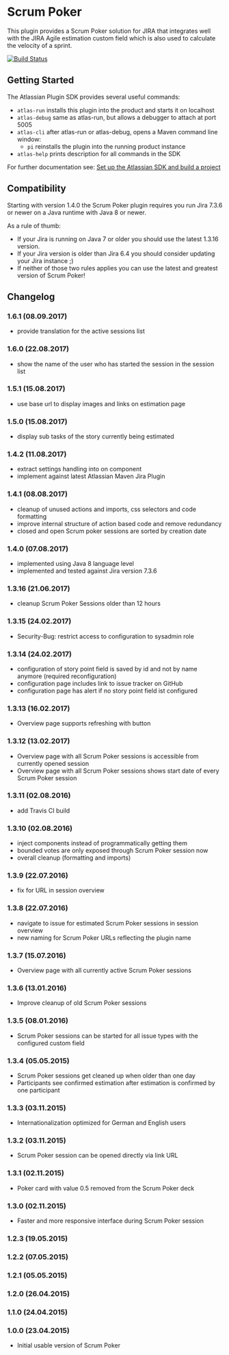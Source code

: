 # Scrum Poker

This plugin provides a Scrum Poker solution for JIRA that integrates well with the JIRA Agile estimation custom field which is also used to calculate the velocity of a sprint.

[![Build Status](https://travis-ci.org/h4ck4thon/jira-scrum-poker.svg?branch=master)](https://travis-ci.org/h4ck4thon/jira-scrum-poker)

## Getting Started

The Atlassian Plugin SDK provides several useful commands:

* `atlas-run` installs this plugin into the product and starts it on localhost
* `atlas-debug` same as atlas-run, but allows a debugger to attach at port 5005
* `atlas-cli` after atlas-run or atlas-debug, opens a Maven command line window:
  * `pi` reinstalls the plugin into the running product instance
* `atlas-help` prints description for all commands in the SDK

For further documentation see: [Set up the Atlassian SDK and build a project](https://developer.atlassian.com/docs/getting-started/set-up-the-atlassian-plugin-sdk-and-build-a-project)

## Compatibility

Starting with version 1.4.0 the Scrum Poker plugin requires you run Jira 7.3.6 or newer on a Java runtime with Java 8 or newer. 

As a rule of thumb:

* If your Jira is running on Java 7 or older you should use the latest 1.3.16 version.
* If your Jira version is older than Jira 6.4 you should consider updating your Jira instance ;)
* If neither of those two rules applies you can use the latest and greatest version of Scrum Poker!  

## Changelog

### 1.6.1 (08.09.2017)

* provide translation for the active sessions list 

### 1.6.0 (22.08.2017)

* show the name of the user who has started the session in the session list 

### 1.5.1 (15.08.2017)

* use base url to display images and links on estimation page

### 1.5.0 (15.08.2017)

* display sub tasks of the story currently being estimated

### 1.4.2 (11.08.2017)

* extract settings handling into on component
* implement against latest Atlassian Maven Jira Plugin

### 1.4.1 (08.08.2017)

* cleanup of unused actions and imports, css selectors and code formatting
* improve internal structure of action based code and remove redundancy
* closed and open Scrum poker sessions are sorted by creation date 

### 1.4.0 (07.08.2017)

* implemented using Java 8 language level
* implemented and tested against Jira version 7.3.6

### 1.3.16 (21.06.2017)

* cleanup Scrum Poker Sessions older than 12 hours

### 1.3.15 (24.02.2017)

* Security-Bug: restrict access to configuration to sysadmin role

### 1.3.14 (24.02.2017)

* configuration of story point field is saved by id and not by name anymore (required reconfiguration)
* configuration page includes link to issue tracker on GitHub
* configuration page has alert if no story point field ist configured

### 1.3.13 (16.02.2017)

* Overview page supports refreshing with button

### 1.3.12 (13.02.2017)

* Overview page with all Scrum Poker sessions is accessible from currently opened session
* Overview page with all Scrum Poker sessions shows start date of every Scrum Poker session

### 1.3.11 (02.08.2016)

* add Travis CI build

### 1.3.10 (02.08.2016)

* inject components instead of programmatically getting them
* bounded votes are only exposed through Scrum Poker session now
* overall cleanup (formatting and imports)

### 1.3.9 (22.07.2016)

* fix for URL in session overview

### 1.3.8 (22.07.2016)

* navigate to issue for estimated Scrum Poker sessions in session overview
* new naming for Scrum Poker URLs reflecting the plugin name

### 1.3.7 (15.07.2016)

* Overview page with all currently active Scrum Poker sessions

### 1.3.6 (13.01.2016)

* Improve cleanup of old Scrum Poker sessions

### 1.3.5 (08.01.2016)

* Scrum Poker sessions can be started for all issue types with the configured custom field

### 1.3.4 (05.05.2015)

* Scrum Poker sessions get cleaned up when older than one day
* Participants see confirmed estimation after estimation is confirmed by one participant

### 1.3.3 (03.11.2015)

* Internationalization optimized for German and English users

### 1.3.2 (03.11.2015)

* Scrum Poker session can be opened directly via link URL

### 1.3.1 (02.11.2015)

* Poker card with value 0.5 removed from the Scrum Poker deck

### 1.3.0 (02.11.2015)

* Faster and more responsive interface during Scrum Poker session

### 1.2.3 (19.05.2015)

### 1.2.2 (07.05.2015)

### 1.2.1 (05.05.2015)

### 1.2.0 (26.04.2015)

### 1.1.0 (24.04.2015)

### 1.0.0 (23.04.2015)

* Initial usable version of Scrum Poker
